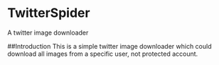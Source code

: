 # TwitterSpider
A twitter image downloader

##Introduction
This is a simple twitter image downloader which could download all images from a specific user, not protected account.
